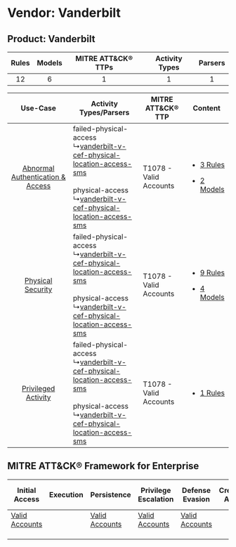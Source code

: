 Vendor: Vanderbilt
==================
Product: Vanderbilt
-------------------
| Rules | Models | MITRE ATT&CK® TTPs | Activity Types | Parsers |
|:-----:|:------:|:------------------:|:--------------:|:-------:|
|  12   |   6    |         1          |       1        |    1    |

|    Use-Case    | Activity Types/Parsers    | MITRE ATT&CK® TTP          | Content    |
|:----:| ---- | ---- | ---- |
| [Abnormal Authentication & Access](../../../UseCases/uc_abnormal_authentication_&_access.md) |  failed-physical-access<br> ↳[vanderbilt-v-cef-physical-location-access-sms](Ps/pC_vanderbiltvcefphysicallocationaccesssms.md)<br><br> physical-access<br> ↳[vanderbilt-v-cef-physical-location-access-sms](Ps/pC_vanderbiltvcefphysicallocationaccesssms.md)<br> | T1078 - Valid Accounts<br> | [<ul><li>3 Rules</li></ul><ul><li>2 Models</li></ul>](RM/r_m_vanderbilt_vanderbilt_Abnormal_Authentication_&_Access.md) |
|    [Physical Security](../../../UseCases/uc_physical_security.md)    |  failed-physical-access<br> ↳[vanderbilt-v-cef-physical-location-access-sms](Ps/pC_vanderbiltvcefphysicallocationaccesssms.md)<br><br> physical-access<br> ↳[vanderbilt-v-cef-physical-location-access-sms](Ps/pC_vanderbiltvcefphysicallocationaccesssms.md)<br> | T1078 - Valid Accounts<br> | [<ul><li>9 Rules</li></ul><ul><li>4 Models</li></ul>](RM/r_m_vanderbilt_vanderbilt_Physical_Security.md)    |
|    [Privileged Activity](../../../UseCases/uc_privileged_activity.md)    |  failed-physical-access<br> ↳[vanderbilt-v-cef-physical-location-access-sms](Ps/pC_vanderbiltvcefphysicallocationaccesssms.md)<br><br> physical-access<br> ↳[vanderbilt-v-cef-physical-location-access-sms](Ps/pC_vanderbiltvcefphysicallocationaccesssms.md)<br> | T1078 - Valid Accounts<br> | [<ul><li>1 Rules</li></ul>](RM/r_m_vanderbilt_vanderbilt_Privileged_Activity.md)    |

MITRE ATT&CK® Framework for Enterprise
--------------------------------------
| Initial Access                                                      | Execution | Persistence                                                         | Privilege Escalation                                                | Defense Evasion                                                     | Credential Access | Discovery | Lateral Movement | Collection | Command and Control | Exfiltration | Impact |
| ------------------------------------------------------------------- | --------- | ------------------------------------------------------------------- | ------------------------------------------------------------------- | ------------------------------------------------------------------- | ----------------- | --------- | ---------------- | ---------- | ------------------- | ------------ | ------ |
| [Valid Accounts](https://attack.mitre.org/techniques/T1078)<br><br> |           | [Valid Accounts](https://attack.mitre.org/techniques/T1078)<br><br> | [Valid Accounts](https://attack.mitre.org/techniques/T1078)<br><br> | [Valid Accounts](https://attack.mitre.org/techniques/T1078)<br><br> |                   |           |                  |            |                     |              |        |